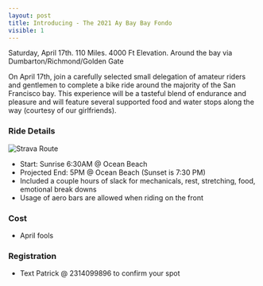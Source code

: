 ```yaml
---
layout: post
title: Introducing - The 2021 Ay Bay Bay Fondo
visible: 1
---
```


Saturday, April 17th. 110 Miles. 4000 Ft Elevation. Around the bay via Dumbarton/Richmond/Golden Gate  

On April 17th, join a carefully selected small delegation of amateur riders and gentlemen to complete a bike ride around the majority of the San Francisco bay. This experience will be a tasteful blend of endurance and pleasure and will feature several supported food and water stops along the way (courtesy of our girlfriends).  

### Ride Details
![Strava Route](https://i.imgur.com/grRWvDq.png)
- Start: Sunrise 6:30AM @ Ocean Beach
- Projected End: 5PM @ Ocean Beach (Sunset is 7:30 PM)
- Included a couple hours of slack for mechanicals, rest, stretching, food, emotional break downs 
- Usage of aero bars are allowed when riding on the front 

### Cost
- April fools

### Registration
- Text Patrick @ 2314099896 to confirm your spot


